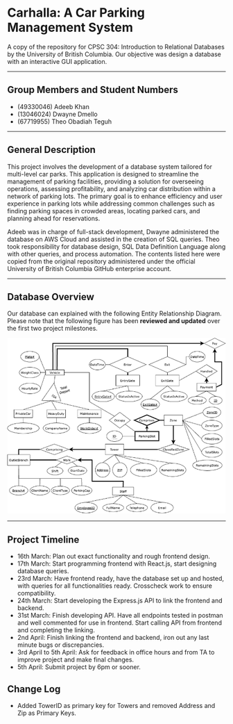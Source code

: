 # Carhalla: A Car Parking Management System

A copy of the repository for CPSC 304: Introduction to Relational Databases by the University of British Columbia. Our objective was design a database with an interactive GUI application.

---

## Group Members and Student Numbers

- (49330046) Adeeb Khan
- (13046024) Dwayne Dmello
- (67719955) Theo Obadiah Teguh

---

## General Description

This project involves the development of a database system tailored for multi-level car parks. This application is designed to streamline the management of parking facilities, providing a solution for overseeing operations, assessing profitability, and analyzing car distribution within a network of parking lots. The primary goal is to enhance efficiency and user experience in parking lots while addressing common challenges such as finding parking spaces in crowded areas, locating parked cars, and planning ahead for reservations.

Adeeb was in charge of full-stack development, Dwayne administered the database on AWS Cloud and assisted in the creation of SQL queries. Theo took responsibility for database design, SQL Data Definition Language along with other queries, and process automation. The contents listed here were copied from the original repository administered under the official University of British Columbia GitHub enterprise account.

---

## Database Overview

Our database can explained with the following Entity Relationship Diagram. Please note that the following figure has been **reviewed and updated** over the first two project milestones.

![Project_ERD](./Figures/ERD.drawio.png)

---

## Project Timeline

- 16th March: Plan out exact functionality and rough frontend design.
- 17th March: Start programming frontend with React.js, start designing database queries.
- 23rd March: Have frontend ready, have the database set up and hosted, with queries for all functionalities ready. Crosscheck work to ensure compatibility.
- 24th March: Start developing the Express.js API to link the frontend and backend.
- 31st March: Finish developing API. Have all endpoints tested in postman and well commented for use in frontend. Start calling API from frontend and completing the linking.
- 2nd April: Finish linking the frontend and backend, iron out any last minute bugs or discrepancies.
- 3rd April to 5th April: Ask for feedback in office hours and from TA to improve project and make final changes.
- 5th April: Submit project by 6pm or sooner.


## Change Log

- Added TowerID as primary key for Towers and removed Address and Zip as Primary Keys.

